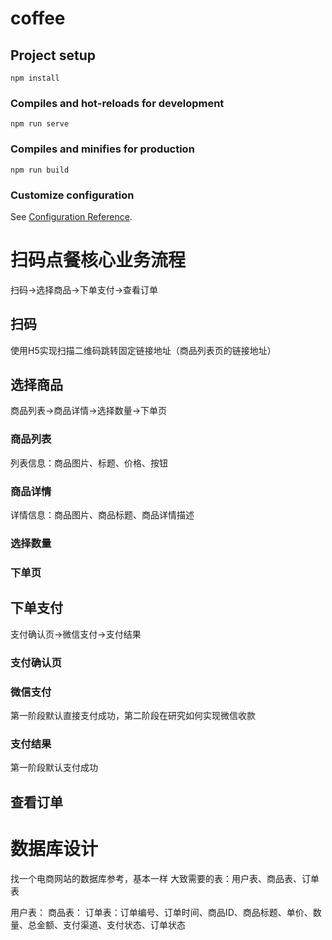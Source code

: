 # coffee

## Project setup
```
npm install
```

### Compiles and hot-reloads for development
```
npm run serve
```

### Compiles and minifies for production
```
npm run build
```

### Customize configuration
See [Configuration Reference](https://cli.vuejs.org/config/).


# 扫码点餐核心业务流程
扫码→选择商品→下单支付→查看订单

## 扫码
使用H5实现扫描二维码跳转固定链接地址（商品列表页的链接地址）

## 选择商品
商品列表→商品详情→选择数量→下单页

### 商品列表
列表信息：商品图片、标题、价格、按钮

### 商品详情
详情信息：商品图片、商品标题、商品详情描述

### 选择数量

### 下单页

## 下单支付
支付确认页→微信支付→支付结果

### 支付确认页

### 微信支付
第一阶段默认直接支付成功，第二阶段在研究如何实现微信收款

### 支付结果
第一阶段默认支付成功

## 查看订单



# 数据库设计
找一个电商网站的数据库参考，基本一样
大致需要的表：用户表、商品表、订单表

用户表：
商品表：
订单表：订单编号、订单时间、商品ID、商品标题、单价、数量、总金额、支付渠道、支付状态、订单状态








